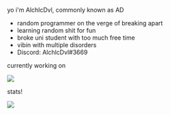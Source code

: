 yo i'm AlchlcDvl, commonly known as AD
- random programmer on the verge of breaking apart
- learning random shit for fun
- broke uni student with too much free time
- vibin with multiple disorders
- Discord: AlchlcDvl#3669

currently working on

<a href="https://github.com/anuraghazra/github-readme-stats](https://github.com/AlchlcDvl/TownOfUsReworked">
  <img align="center" src="https://github-readme-stats.vercel.app/api/pin/?username=alchlcdvl&repo=townofusreworked&theme=midnight-purple" />
</a>

stats!

<a href="#">
  <img align="center" src="https://github-readme-stats.vercel.app/api?username=alchlcdvl&theme=midnight-purple&count_private=true&show_icons=true" />
</a>
